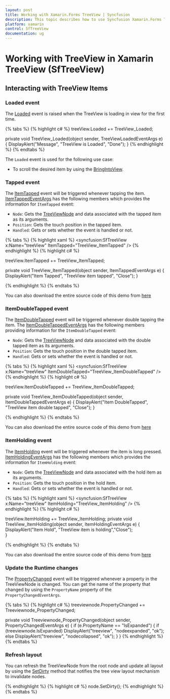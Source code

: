 ```yaml
---
layout: post
title: Working with Xamarin.Forms TreeView | Syncfusion
description: This topic describes how to use Syncfusion Xamarin.Forms TreeView along with interacting events and other different functionalities
platform: xamarin
control: SfTreeView
documentation: ug
---
```


# Working with TreeView in Xamarin TreeView (SfTreeView)

## Interacting with TreeView Items

### Loaded event

The [Loaded](https://help.syncfusion.com/cr/xamarin/Syncfusion.XForms.TreeView.SfTreeView.html) event is raised when the TreeView is loading in view for the first time.

{% tabs %}
{% highlight c# %}
treeView.Loaded += TreeView_Loaded;

private void TreeView_Loaded(object sender, TreeViewLoadedEventArgs e)
{
   DisplayAlert("Message", "TreeView is Loaded", "Done");
}
{% endhighlight %}
{% endtabs %}

The `Loaded` event is used for the following use case:

* To scroll the desired item by using the [BringIntoView](https://help.syncfusion.com/cr/xamarin/Syncfusion.XForms.TreeView.SfTreeView.html).

### Tapped event

The [ItemTapped](https://help.syncfusion.com/cr/xamarin/Syncfusion.XForms.TreeView.SfTreeView.html) event will be triggered whenever tapping the item.  [ItemTappedEventArgs](https://help.syncfusion.com/cr/xamarin/Syncfusion.XForms.TreeView.ItemTappedEventArgs.html) has the following members which provides the information for `ItemTapped` event:

 * `Node`: Gets the [TreeViewNode](https://help.syncfusion.com/cr/xamarin/Syncfusion.TreeView.Engine.TreeViewNode.html) and data associated with the tapped item as its arguments.
 * `Position`: Gets the touch position in the tapped item.
 * `Handled`: Gets or sets whether the event is handled or not.

{% tabs %}
{% highlight xaml %}
<syncfusion:SfTreeView x:Name="treeView" ItemTapped="TreeView_ItemTapped" />
{% endhighlight %}
{% highlight c# %}

treeView.ItemTapped += TreeView_ItemTapped;

private void TreeView_ItemTapped(object sender, ItemTappedEventArgs e)
{
    DisplayAlert("Item Tapped", "TreeView item tapped", "Close");
}

{% endhighlight %}
{% endtabs %}

You can also download the entire source code of this demo from [here](https://github.com/SyncfusionExamples/item-tapped-treeview-xamarin)

### ItemDoubleTapped event

The [ItemDoubleTapped](https://help.syncfusion.com/cr/xamarin/Syncfusion.XForms.TreeView.SfTreeView.html) event will be triggered whenever double tapping the item. The [ItemDoubleTappedEventArgs](https://help.syncfusion.com/cr/xamarin/Syncfusion.XForms.TreeView.ItemDoubleTappedEventArgs.html) has the following members providing information for the `ItemDoubleTapped` event:

 * `Node`: Gets the [TreeViewNode](https://help.syncfusion.com/cr/xamarin/Syncfusion.TreeView.Engine.TreeViewNode.html) and data associated with the double tapped item as its arguments.
 * `Position`: Gets the touch position in the double tapped item.
 * `Handled`: Gets or sets whether the event is handled or not.

{% tabs %}
{% highlight xaml %}
<syncfusion:SfTreeView x:Name="treeView" ItemDoubleTapped="TreeView_ItemDoubleTapped" />
{% endhighlight %}
{% highlight c# %}

treeView.ItemDoubleTapped += TreeView_ItemDoubleTapped;

private void TreeView_ItemDoubleTapped(object sender, ItemDoubleTappedEventArgs e)
{
    DisplayAlert("Item DoubleTapped", "TreeView item double tapped", "Close");
}

{% endhighlight %}
{% endtabs %}

You can also download the entire source code of this demo from [here](https://github.com/SyncfusionExamples/item-double-tapped-treeview-xamarin)

### ItemHolding event

The [ItemHolding](https://help.syncfusion.com/cr/xamarin/Syncfusion.XForms.TreeView.SfTreeView.html) event will be triggered whenever the item is long pressed.
 [ItemHoldingEventArgs](https://help.syncfusion.com/cr/xamarin/Syncfusion.XForms.TreeView.ItemHoldingEventArgs.html) has the following members which provides the information for `ItemHolding` event:

 * `Node`: Gets the [TreeViewNode](https://help.syncfusion.com/cr/xamarin/Syncfusion.TreeView.Engine.TreeViewNode.html) and data associated with the hold item as its arguments.
 * `Position`: Gets the touch position in the hold item.
 * `Handled`: Gets or sets whether the event is handled or not.

{% tabs %}
{% highlight xaml %}
<syncfusion:SfTreeView x:Name="treeView" ItemHolding="TreeView_ItemHolding" />
{% endhighlight %}
{% highlight c# %}

treeView.ItemHolding += TreeView_ItemHolding;
private void TreeView_ItemHolding(object sender, ItemHoldingEventArgs e)
{
    DisplayAlert("Item Hold", "TreeView item is holding","Close");   
}

{% endhighlight %}
{% endtabs %}

You can also download the entire source code of this demo from [here](https://github.com/SyncfusionExamples/item-hold-treeview-xamarin)

### Update the Runtime changes

The [PropertyChanged](https://help.syncfusion.com/cr/xamarin/Syncfusion.TreeView.Engine.TreeViewNode.html#Syncfusion_TreeView_Engine_TreeViewNode_PropertyChanged) event will be triggered whenever a property in the TreeViewNode is changed. You can get the name of the property that changed by using the `PropertyName` property of the `PropertyChangedEventArgs`.

{% tabs %}
{% highlight c# %}
treeviewnode.PropertyChanged += Treeviewnode_PropertyChanged;

private void Treeviewnode_PropertyChanged(object sender, PropertyChangedEventArgs e)
{
    if (e.PropertyName == "IsExpanded")
    {
        if (treeviewnode.IsExpanded)
            DisplayAlert("treeview", "nodeexpanded", "ok");
        else
            DisplayAlert("treeview", "nodecollapsed", "ok");
    }
}
{% endhighlight %}
{% endtabs %}

### Refresh layout

You can refresh the TreeViewNode from the root node and update all layout by using the [SetDirty](https://help.syncfusion.com/cr/xamarin/Syncfusion.TreeView.Engine.TreeViewNode.html#Syncfusion_TreeView_Engine_TreeViewNode_SetDirty) method that notifies the tree view layout mechanism to invalidate nodes.

{% endhighlight %}
{% highlight c# %}
node.SetDirty();
{% endhighlight %}
{% endtabs %}


